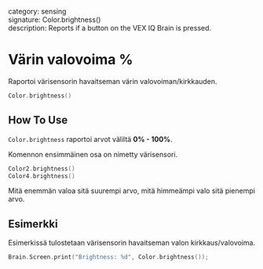 category: sensing  
signature: Color.brightness()  
description: Reports if a button on the VEX IQ Brain is pressed.

# Värin valovoima %

Raportoi värisensorin havaitseman värin valovoiman/kirkkauden.

```cpp
Color.brightness()
```

## How To Use

`Color.brightness` raportoi arvot väliltä **0% - 100%**.

Komennon ensimmäinen osa on nimetty värisensori.

```cpp
Color2.brightness()
Color4.brightness()
```

Mitä enemmän valoa sitä suurempi arvo, mitä himmeämpi valo sitä pienempi arvo.

## Esimerkki

Esimerkissä tulostetaan värisensorin havaitseman valon kirkkaus/valovoima.

```cpp
Brain.Screen.print("Brightness: %d", Color.brightness());
```

<advanced>
</advanced>

